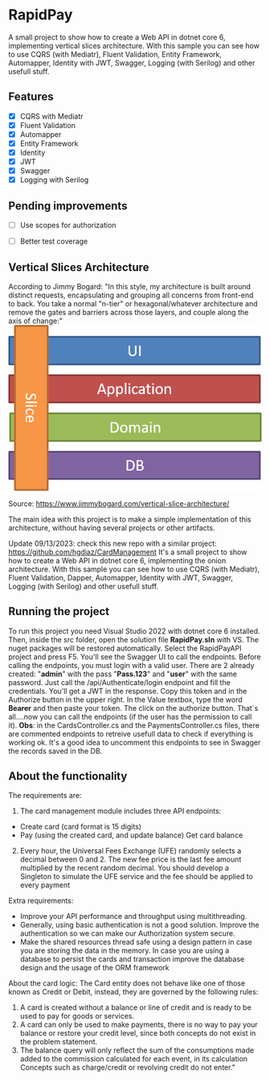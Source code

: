 
# RapidPay

A small project to show how to create a Web API in dotnet core 6, implementing vertical slices architecture.
With this sample you can see how to use CQRS (with Mediatr), Fluent Validation, Entity Framework, Automapper, Identity with JWT, Swagger, Logging (with Serilog) and other usefull stuff.


## Features

- [x] CQRS with Mediatr
- [x] Fluent Validation
- [x] Automapper
- [x] Entity Framework
- [x] Identity
- [x] JWT
- [x] Swagger
- [x] Logging with Serilog
## Pending improvements

- [ ] Use scopes for authorization
- [ ] Better test coverage


## Vertical Slices Architecture

According to Jimmy Bogard: "In this style, my architecture is built around distinct requests, encapsulating and grouping all concerns from front-end to back. You take a normal "n-tier" or hexagonal/whatever architecture and remove the gates and barriers across those layers, and couple along the axis of change:"
![vertical-slices](https://github.com/hgdiaz/RapidPay/blob/main/img/slices.png?raw=true)

Source: https://www.jimmybogard.com/vertical-slice-architecture/

The main idea with this project is to make a simple implementation of this architecture, without having several projects or other artifacts.

Update 09/13/2023: check this new repo with a similar project: https://github.com/hgdiaz/CardManagement
It's a small project to show how to create a Web API in dotnet core 6, implementing the onion architecture. With this sample you can see how to use CQRS (with Mediatr), Fluent Validation, Dapper, Automapper, Identity with JWT, Swagger, Logging (with Serilog) and other usefull stuff.


## Running the project
To run this project you need Visual Studio 2022 with dotnet core 6 installed.
Then, inside the src folder, open the solution file **RapidPay.sln** with VS.
The nuget packages will be restored automatically.
Select the RapidPayAPI project and press F5. You'll see the Swagger UI to call the endpoints.
Before calling the endpoints, you must login with a valid user. There are 2 already created: "**admin**" with the pass "**Pass.123**" and "**user**" with the same password.
Just call the /api/Authenticate/login endpoint and fill the credentials. You'll get a JWT in the response. Copy this token and in the Authorize button in the upper right. In the Value textbox, type the word **Bearer** and then paste your token. The click on the authorize button. That´s all....now you can call the endpoints (if the user has the permission to call it).
**Obs**: in the CardsController.cs and the PaymentsController.cs files, there are commented endpoints to retreive usefull data to check if everything is working ok. It's a good idea to uncomment this endpoints to see in Swagger the records saved in the DB.

## About the functionality
The requirements are:

 1. The card management module includes three API endpoints:
 - Create card (card format is 15 digits) 
 - Pay (using the created card,
   and update balance) 
   Get card balance
 2. Every hour, the Universal Fees Exchange (UFE) randomly selects a decimal between 0 and 2.
The new fee price is the last fee amount multiplied by the recent random decimal.
You should develop a Singleton to simulate the UFE service and the fee should be applied to every
payment

Extra requirements:

 - Improve your API performance and throughput using multithreading.
 - Generally, using basic authentication is not a good solution. Improve the authentication so we can make our Authorization system secure.
 - Make the shared resources thread safe using a design pattern in case you are storing the data in the memory. In case you are using a database to persist the cards and transaction improve the database design and the usage of the ORM framework
 
 About the card logic:
 The Card entity does not behave like one of those known as Credit or Debit, instead, they are governed by the following rules:
1. A card is created without a balance or line of credit and is ready to be used to pay for goods or services.
2. A card can only be used to make payments, there is no way to pay your balance or restore your credit level, since both concepts do not exist in the problem statement.
3. The balance query will only reflect the sum of the consumptions made added to the commission calculated for each event, in its calculation
Concepts such as charge/credit or revolving credit do not enter."
